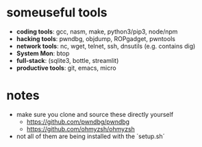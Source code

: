 # someuseful tools
- **coding  tools**: gcc, nasm, make, python3/pip3, node/npm
- **hacking tools**: pwndbg, objdump, ROPgadget, pwntools
- **network tools**: nc, wget, telnet, ssh, dnsutils (e.g. contains dig)
- **System Mon**: btop
- **full-stack**: (sqlite3, bottle, streamlit)
- **productive tools**: git, emacs, micro

# notes
- make sure you clone and source these directly yourself
  - https://github.com/pwndbg/pwndbg
  - https://github.com/ohmyzsh/ohmyzsh
- not all of them are being installed with the ´setup.sh´
